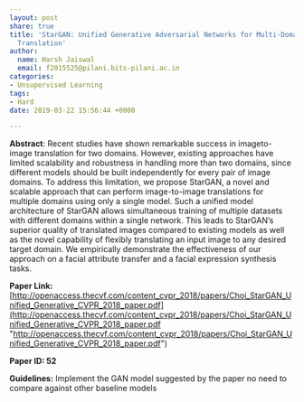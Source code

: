 ```yaml
---
layout: post
share: true
title: 'StarGAN: Unified Generative Adversarial Networks for Multi-Domain Image-to-Image
  Translation'
author:
  name: Harsh Jaiswal
  email: f2015525@pilani.bits-pilani.ac.in
categories:
- Unsupervised Learning
tags:
- Hard
date: 2019-03-22 15:56:44 +0000

---
```

**Abstract**: Recent studies have shown remarkable success in imageto-image translation for two domains. However, existing approaches have limited scalability and robustness in handling more than two domains, since different models should be built independently for every pair of image domains. To address this limitation, we propose StarGAN, a novel and scalable approach that can perform image-to-image translations for multiple domains using only a single model. Such a unified model architecture of StarGAN allows simultaneous training of multiple datasets with different domains within a single network. This leads to StarGAN’s superior quality of translated images compared to existing models as well as the novel capability of flexibly translating an input image to any desired target domain. We empirically demonstrate the effectiveness of our approach on a facial attribute transfer and a facial expression synthesis tasks.

**Paper Link:** [http://openaccess.thecvf.com/content_cvpr_2018/papers/Choi_StarGAN_Unified_Generative_CVPR_2018_paper.pdf](http://openaccess.thecvf.com/content_cvpr_2018/papers/Choi_StarGAN_Unified_Generative_CVPR_2018_paper.pdf "http://openaccess.thecvf.com/content_cvpr_2018/papers/Choi_StarGAN_Unified_Generative_CVPR_2018_paper.pdf")

**Paper ID: 52**

**Guidelines:** Implement the GAN model suggested by the paper no need to compare against other baseline models